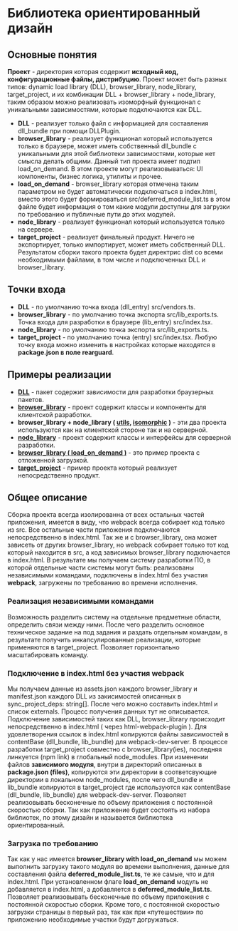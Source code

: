 # Библиотека ориентированный дизайн

## Основные понятия

**Проект** - директория которая содержит **исходный код, конфигурационные файлы, дистрибуцию**. Проект может быть разных типов: dynamic load library (DLL), browser_library, node_library, target_project, и их комбинации DLL + browser_library + node_library, таким образом можно реализовать изоморфный функционал с уникальными зависимостями, которые подключаются как DLL.

- **DLL** - реализует только файл с информацией для составления dll_bundle при помощи DLLPlugin.
- **browser_library** - реализует функционал который используется только в браузере, может иметь собственный dll_bundle с уникальными для этой библиотеки зависимостями, которые нет смысла делать общими. Данный тип проекта имеет подтип load_on_demand. В этом проекте могут реализовываться: UI компоненты, бизнес логика, утилиты и прочее.
- **load_on_demand** - browser_library которая отмечена таким параметром не будет автоматически подключаться в index.html, вместо этого будет формироваться src/deferred_module_list.ts в этом файле будет информация о том какие модули доступны для загрузки по требованию и публичные пути до этих модулей.
- **node_library** - реализует функционал который используется только на сервере.
- **target_project** - реализует финальный продукт. Ничего не экспортирует, только импортирует, может иметь собственный DLL. Результатом сборки такого проекта будет директрис dist со всеми необходимыми файлами, в том числе и подключенных DLL и browser_library.

## Точки входа

- **DLL** - по умолчанию точка входа (dll_entry) src/vendors.ts.
- **browser_library** - по умолчанию точка экспорта src/lib_exports.ts. Точка входа для разработки в браузере (lib_entry) src/index.tsx.
- **node_library** - по умолчанию точка экспорта src/lib_exports.ts.
- **target_project** - по умолчанию точка (entry) src/index.tsx.
  Любую точку входа можно изменить в настройках которые находятся в **package.json в поле rearguard**.

## Примеры реализации

- [**DLL**](https://gitlab.com/mitya-borodin/base-code/tree/master/packages/vendors) - пакет содержит зависимости для разработки браузерных пакетов.
- [**browser_library**](https://gitlab.com/mitya-borodin/base-code/tree/master/packages/front) - проект содержит классы и компоненты для клиентской разработки.
- **browser_library + node_library ( [utils](https://gitlab.com/mitya-borodin/base-code/tree/master/packages/utils), [isomorphic](https://gitlab.com/mitya-borodin/base-code/tree/master/packages/isomorphic) )** - эти два проекта используются как на клиентской стороне так и на серверной.
- [**node_library**](https://gitlab.com/mitya-borodin/base-code/blob/master/packages/back/package.json) - проект содержит классы и интерфейсы для серверной разработки.
- [**browser_library ( load_on_demand )**](https://gitlab.com/mitya-borodin/base-code/tree/master/packages/deferred_module_test) - это пример проекта с отложенной загрузкой.
- [**target_project**](https://gitlab.com/home-tracker/front-end) - пример проекта который реализует непосредственно продукт.

## Общее описание

Сборка проекта всегда изолированна от всех остальных частей приложения, имеется в виду, что webpack всегда собирает код только из src. Все остальные части приложения подключаются непосредственно в index.html. Так же и с browser_library, она может зависеть от других browser_library, но webpack собирает только тот код который находится в src, а код зависимых browser_library подключается в index.html.
В результате мы получаем систему разработки ПО, в которой отдельные части системы могут быть: реализованы независимыми командами, подключены в index.html без участия **webpack**, загружены по требованию во времени исполнения.

### Реализация независимыми командами

Возможность разделить систему на отдельные предметные области, определить связи между ними. После чего разделить основное техническое задание на под задания и раздать отдельным командам, в результате получить инкапсулированные реализации, которые применяются в target_project. Позволяет горизонтально масштабировать команду.

### Подключение в index.html без участия webpack

Мы получаем данные из assets.json каждого browser_library и manifest.json каждого DLL из закисимостей описанных в sync_project_deps: string[]. После чего можно составить index.html и список externals. Процесс получения данных тут не описывается.
Подключение зависимостей таких как DLL, browser_library происходит непосредственно в index.html ( через html-webpack-plugin ). Для удовлетворения ссылок в index.html копируются файлы зависимостей в contentBase (dll_bundle, lib_bundle) для webpack-dev-server.
В процессе разработки target_project совместно с browser_library(ies), последняя линкуется (npm link) в глобальный node_modules.
При изменении файлов **зависимого модуля**, внутри в директорий описанных в **package.json (files)**, копируются эти директории в соответсвующие директории в локальном node_modules, после чего dll_bundle и lib_bundle копируются в target_project где используются как contentBase (dll_bundle, lib_bundle) для webpack-dev-server.
Позволяет реализовывать бесконечные по объему приложения с постоянной скоростью сборки. Так как приложение будет состоять из набора библиотек, по этому дизайн и называется библиотека ориентированный.

### Загрузка по требованию

Так как у нас имеется **browser_library with load_on_demand** мы можем выполнить загрузку такого модуля во времени выполнения, данные для составления файла **deferred_module_list.ts**, те же самые, что и для index.html. При установленном флаге **load_on_demand** модуль не добавляется в index.html, а добавляется в **deferred_module_list.ts**.
Позволяет реализовывать бесконечные по объему приложения с постоянной скоростью сборки. Кроме того, с постоянной скоростью загрузки страницы в первый раз, так как при «путешествии» по приложению необходимые участки будут догружаться.
